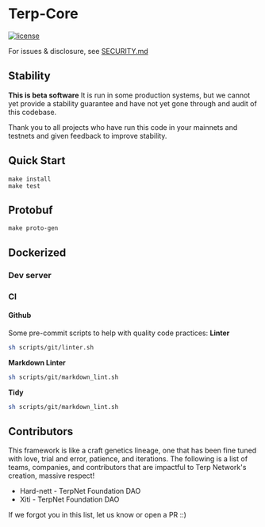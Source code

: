 
# Terp-Core

[![license](https://img.shields.io/github/license/terpnetwork/terp-core.svg)](https://github.com/terpnetwork/terp-core/blob/main/LICENSE)

For issues & disclosure, see [SECURITY.md](SECURITY.md)

## Stability

**This is beta software** It is run in some production systems, but we cannot yet provide a stability guarantee
and have not yet gone through and audit of this codebase. 

Thank you to all projects who have run this code in your mainnets and testnets and
given feedback to improve stability.

## Quick Start

```
make install
make test
```

## Protobuf
```
make proto-gen
```

## Dockerized

### Dev server


### CI
#### Github 
Some pre-commit scripts to help with quality code practices:
**Linter**
```sh
sh scripts/git/linter.sh
```
**Markdown Linter**
```sh
sh scripts/git/markdown_lint.sh

```
**Tidy**
```sh
sh scripts/git/markdown_lint.sh

```

## Contributors
This framework is like a craft genetics lineage, one that has been fine tuned with love, trial and error, patience, and iterations. The following is a list of teams, companies, and contributors that are impactful to Terp Network's creation, massive respect!

- Hard-nett - TerpNet Foundation DAO
- Xiti - TerpNet Foundation DAO

If we forgot you in this list, let us know or open a PR ::)


